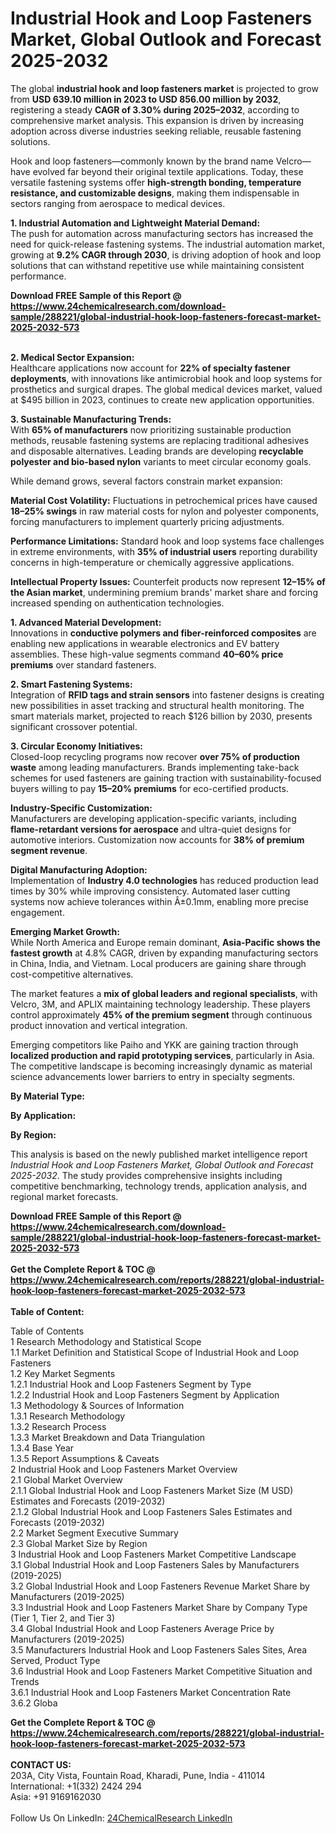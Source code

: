<h1>Industrial Hook and Loop Fasteners Market, Global Outlook and Forecast 2025-2032</h1><p>The global <strong>industrial hook and loop fasteners market</strong> is projected to grow from <strong>USD 639.10 million in 2023 to USD 856.00 million by 2032</strong>, registering a steady <strong>CAGR of 3.30% during 2025–2032</strong>, according to comprehensive market analysis. This expansion is driven by increasing adoption across diverse industries seeking reliable, reusable fastening solutions.</p><p>Hook and loop fasteners—commonly known by the brand name Velcro—have evolved far beyond their original textile applications. Today, these versatile fastening systems offer <strong>high-strength bonding, temperature resistance, and customizable designs</strong>, making them indispensable in sectors ranging from aerospace to medical devices.</p><p><strong>1. Industrial Automation and Lightweight Material Demand:</strong><br>
The push for automation across manufacturing sectors has increased the need for quick-release fastening systems. The industrial automation market, growing at <strong>9.2% CAGR through 2030</strong>, is driving adoption of hook and loop solutions that can withstand repetitive use while maintaining consistent performance.</p><div><b>Download FREE Sample of this Report @ 
            <a href="https://www.24chemicalresearch.com/download-sample/288221/global-industrial-hook-loop-fasteners-forecast-market-2025-2032-573">
            https://www.24chemicalresearch.com/download-sample/288221/global-industrial-hook-loop-fasteners-forecast-market-2025-2032-573</a></b></div><br><p><strong>2. Medical Sector Expansion:</strong><br>
Healthcare applications now account for <strong>22% of specialty fastener deployments</strong>, with innovations like antimicrobial hook and loop systems for prosthetics and surgical drapes. The global medical devices market, valued at $495 billion in 2023, continues to create new application opportunities.</p><p><strong>3. Sustainable Manufacturing Trends:</strong><br>
With <strong>65% of manufacturers</strong> now prioritizing sustainable production methods, reusable fastening systems are replacing traditional adhesives and disposable alternatives. Leading brands are developing <strong>recyclable polyester and bio-based nylon</strong> variants to meet circular economy goals.</p><p>While demand grows, several factors constrain market expansion:</p><p><strong>Material Cost Volatility:</strong> Fluctuations in petrochemical prices have caused <strong>18–25% swings</strong> in raw material costs for nylon and polyester components, forcing manufacturers to implement quarterly pricing adjustments.</p><p><strong>Performance Limitations:</strong> Standard hook and loop systems face challenges in extreme environments, with <strong>35% of industrial users</strong> reporting durability concerns in high-temperature or chemically aggressive applications.</p><p><strong>Intellectual Property Issues:</strong> Counterfeit products now represent <strong>12–15% of the Asian market</strong>, undermining premium brands' market share and forcing increased spending on authentication technologies.</p><p><strong>1. Advanced Material Development:</strong><br>
Innovations in <strong>conductive polymers and fiber-reinforced composites</strong> are enabling new applications in wearable electronics and EV battery assemblies. These high-value segments command <strong>40–60% price premiums</strong> over standard fasteners.</p><p><strong>2. Smart Fastening Systems:</strong><br>
Integration of <strong>RFID tags and strain sensors</strong> into fastener designs is creating new possibilities in asset tracking and structural health monitoring. The smart materials market, projected to reach $126 billion by 2030, presents significant crossover potential.</p><p><strong>3. Circular Economy Initiatives:</strong><br>
Closed-loop recycling programs now recover <strong>over 75% of production waste</strong> among leading manufacturers. Brands implementing take-back schemes for used fasteners are gaining traction with sustainability-focused buyers willing to pay <strong>15–20% premiums</strong> for eco-certified products.</p><p><strong>Industry-Specific Customization:</strong><br>
	Manufacturers are developing application-specific variants, including <strong>flame-retardant versions for aerospace</strong> and ultra-quiet designs for automotive interiors. Customization now accounts for <strong>38% of premium segment revenue</strong>.</p><p><strong>Digital Manufacturing Adoption:</strong><br>
	Implementation of <strong>Industry 4.0 technologies</strong> has reduced production lead times by 30% while improving consistency. Automated laser cutting systems now achieve tolerances within Â±0.1mm, enabling more precise engagement.</p><p><strong>Emerging Market Growth:</strong><br>
	While North America and Europe remain dominant, <strong>Asia-Pacific shows the fastest growth</strong> at 4.8% CAGR, driven by expanding manufacturing sectors in China, India, and Vietnam. Local producers are gaining share through cost-competitive alternatives.</p><p>The market features a <strong>mix of global leaders and regional specialists</strong>, with Velcro, 3M, and APLIX maintaining technology leadership. These players control approximately <strong>45% of the premium segment</strong> through continuous product innovation and vertical integration.</p><p>Emerging competitors like Paiho and YKK are gaining traction through <strong>localized production and rapid prototyping services</strong>, particularly in Asia. The competitive landscape is becoming increasingly dynamic as material science advancements lower barriers to entry in specialty segments.</p><p><strong>By Material Type:</strong></p><p><strong>By Application:</strong></p><p><strong>By Region:</strong></p><p>This analysis is based on the newly published market intelligence report <em>Industrial Hook and Loop Fasteners Market, Global Outlook and Forecast 2025-2032</em>. The study provides comprehensive insights including competitive benchmarking, technology trends, application analysis, and regional market forecasts.</p><div><b>Download FREE Sample of this Report @ 
            <a href="https://www.24chemicalresearch.com/download-sample/288221/global-industrial-hook-loop-fasteners-forecast-market-2025-2032-573">
            https://www.24chemicalresearch.com/download-sample/288221/global-industrial-hook-loop-fasteners-forecast-market-2025-2032-573</a></b></div><br><div><b>Get the Complete Report & TOC @ 
            <a href="https://www.24chemicalresearch.com/reports/288221/global-industrial-hook-loop-fasteners-forecast-market-2025-2032-573">
            https://www.24chemicalresearch.com/reports/288221/global-industrial-hook-loop-fasteners-forecast-market-2025-2032-573</a></b></div><br>
            <b>Table of Content:</b><p>Table of Contents<br />
1 Research Methodology and Statistical Scope<br />
1.1 Market Definition and Statistical Scope of Industrial Hook and Loop Fasteners<br />
1.2 Key Market Segments<br />
1.2.1 Industrial Hook and Loop Fasteners Segment by Type<br />
1.2.2 Industrial Hook and Loop Fasteners Segment by Application<br />
1.3 Methodology & Sources of Information<br />
1.3.1 Research Methodology<br />
1.3.2 Research Process<br />
1.3.3 Market Breakdown and Data Triangulation<br />
1.3.4 Base Year<br />
1.3.5 Report Assumptions & Caveats<br />
2 Industrial Hook and Loop Fasteners Market Overview<br />
2.1 Global Market Overview<br />
2.1.1 Global Industrial Hook and Loop Fasteners Market Size (M USD) Estimates and Forecasts (2019-2032)<br />
2.1.2 Global Industrial Hook and Loop Fasteners Sales Estimates and Forecasts (2019-2032)<br />
2.2 Market Segment Executive Summary<br />
2.3 Global Market Size by Region<br />
3 Industrial Hook and Loop Fasteners Market Competitive Landscape<br />
3.1 Global Industrial Hook and Loop Fasteners Sales by Manufacturers (2019-2025)<br />
3.2 Global Industrial Hook and Loop Fasteners Revenue Market Share by Manufacturers (2019-2025)<br />
3.3 Industrial Hook and Loop Fasteners Market Share by Company Type (Tier 1, Tier 2, and Tier 3)<br />
3.4 Global Industrial Hook and Loop Fasteners Average Price by Manufacturers (2019-2025)<br />
3.5 Manufacturers Industrial Hook and Loop Fasteners Sales Sites, Area Served, Product Type<br />
3.6 Industrial Hook and Loop Fasteners Market Competitive Situation and Trends<br />
3.6.1 Industrial Hook and Loop Fasteners Market Concentration Rate<br />
3.6.2 Globa</p><div><b>Get the Complete Report & TOC @ 
            <a href="https://www.24chemicalresearch.com/reports/288221/global-industrial-hook-loop-fasteners-forecast-market-2025-2032-573">
            https://www.24chemicalresearch.com/reports/288221/global-industrial-hook-loop-fasteners-forecast-market-2025-2032-573</a></b></div><br><b>CONTACT US:</b><br>
            203A, City Vista, Fountain Road, Kharadi, Pune, India - 411014<br>
            International: +1(332) 2424 294<br>
            Asia: +91 9169162030 <br><br>
            Follow Us On LinkedIn: <a href="https://www.linkedin.com/company/24chemicalresearch/">24ChemicalResearch LinkedIn</a>